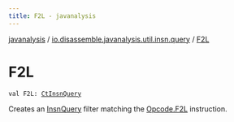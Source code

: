 ```yaml
---
title: F2L - javanalysis
---
```


[javanalysis](../index.html) / [io.disassemble.javanalysis.util.insn.query](index.html) / [F2L](./-f2-l.html)

# F2L

`val F2L: `[`CtInsnQuery`](-ct-insn-query/index.html)

Creates an [InsnQuery](-insn-query/index.html) filter matching the [Opcode.F2L](#) instruction.


